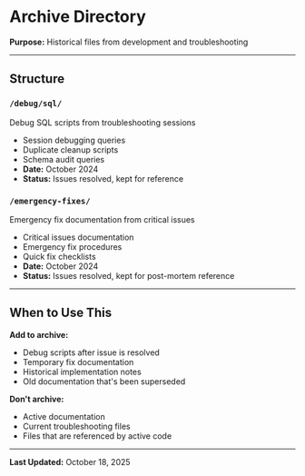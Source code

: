 # Archive Directory

**Purpose:** Historical files from development and troubleshooting

---

## Structure

### `/debug/sql/`
Debug SQL scripts from troubleshooting sessions
- Session debugging queries
- Duplicate cleanup scripts
- Schema audit queries
- **Date:** October 2024
- **Status:** Issues resolved, kept for reference

### `/emergency-fixes/`
Emergency fix documentation from critical issues
- Critical issues documentation
- Emergency fix procedures
- Quick fix checklists
- **Date:** October 2024
- **Status:** Issues resolved, kept for post-mortem reference

---

## When to Use This

**Add to archive:**
- Debug scripts after issue is resolved
- Temporary fix documentation
- Historical implementation notes
- Old documentation that's been superseded

**Don't archive:**
- Active documentation
- Current troubleshooting files
- Files that are referenced by active code

---

**Last Updated:** October 18, 2025
